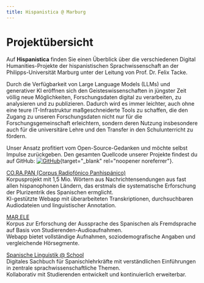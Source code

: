```yaml
---
title: Hispanistica @ Marburg
---
```


# Projektübersicht

Auf **Hispanistica** finden Sie einen Überblick über die verschiedenen Digital Humanities-Projekte der hispanistischen Sprachwissenschaft an der Philipps-Universität Marburg unter der Leitung von Prof. Dr. Felix Tacke.

Durch die Verfügbarkeit von Large Language Models (LLMs) und generativer KI eröffnen sich den Geisteswissenschaften in jüngster Zeit völlig neue Möglichkeiten, Forschungsdaten digital zu verarbeiten, zu analysieren und zu publizieren. Dadurch wird es immer leichter, auch ohne eine teure IT-Infrastruktur maßgeschneiderte Tools zu schaffen, die den Zugang zu unseren Forschungsdaten nicht nur für die Forschungsgemeinschaft erleichtern, sondern deren Nutzung insbesondere auch für die universitäre Lehre und den Transfer in den Schulunterricht zu fördern.

Unser Ansatz profitiert vom Open-Source-Gedanken und möchte selbst Impulse zurückgeben. Den gesamten Quellcode unserer Projekte findest du auf GitHub: [![GitHub](https://img.shields.io/badge/GitHub-FTacke-4287f5?style=flat&logo=github&logoColor=white)](https://github.com/FTacke){target="_blank" rel="noopener noreferrer"}.

[CO.RA.PAN (Corpus Radiofónico Panhispánico)](corapan.md)  
Korpusprojekt mit 1,5 Mio. Wörtern aus Nachrichtensendungen aus fast allen hispanophonen Ländern, das erstmals die systematische Erforschung der Plurizentrik des Spanischen ermglicht.  
KI-gestützte Webapp mit überarbeiteten Transkriptionen, durchsuchbaren Audiodateien und linguistischer Annotation.

[MAR.ELE](marele.md)  
Korpus zur Erforschung der Aussprache des Spanischen als Fremdsprache auf Basis von Studierenden-Audioaufnahmen.  
Webapp bietet vollständige Aufnahmen, soziodemografische Angaben und vergleichende Hörsegmente.

[Spanische Linguistik @ School](spanisch-toolkit.md)  
Digitales Sachbuch für Spanischlehrkräfte mit verständlichen Einführungen in zentrale sprachwissenschaftliche Themen.  
Kollaborativ mit Studierenden entwickelt und kontinuierlich erweiterbar.   




